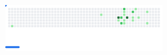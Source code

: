 <picture>
  <source media="(prefers-color-scheme: dark)" srcset="images/breakout-dark.svg" />
  <source media="(prefers-color-scheme: light)" srcset="images/breakout-light.svg" />
  <img alt="GitHub Breakout Game" src="images/breakout-light.svg" />
</picture>